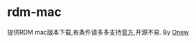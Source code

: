 # rdm-mac
提供RDM mac版本下载,有条件请多多支持[官方](https://redisdesktop.com/subscribe),开源不易.
By [Onew](https://onew.me)
